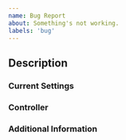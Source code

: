 ```yaml
---
name: Bug Report
about: Something's not working.
labels: 'bug'
---
```


## Description

<!-- Describe the issue that you're seeing. -->

### Current Settings

<!-- If available, please provide your current settings by copying your entire Overlay URL here. -->

### Controller

<!-- Your controller model. If you don't know what model it is, enter the name as shown on Gamepad Tester (https://gamepad-tester.com/) -->

### Additional Information

<!-- (Optional) Any additional info that you think might come in handy for debugging. -->
